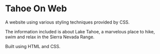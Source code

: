 # Tahoe On Web
A website using various styling techniques provided by CSS.

The information included is about Lake Tahoe, a marvelous place to hike, swim and relax in the Sierra Nevada Range.

Built using HTML and CSS.
